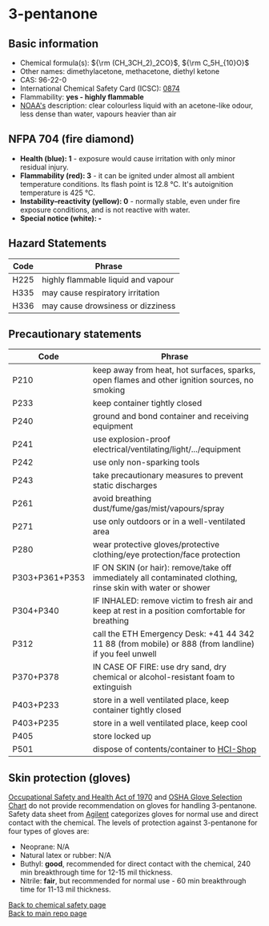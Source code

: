 # 3-pentanone

## Basic information

- Chemical formula(s): ${\rm (CH_3CH_2)_2CO}$, ${\rm C_5H_{10}O}$
- Other names: dimethylacetone, methacetone, diethyl ketone
- CAS: 96-22-0
- International Chemical Safety Card (ICSC): [0874](https://inchem.org/documents/icsc/icsc/eics0874.htm)
- Flammability: **yes - highly flammable**
- [NOAA's](https://cameochemicals.noaa.gov/chemical/563) description: clear colourless liquid with an acetone-like odour, less dense than water, vapours heavier than air

## NFPA 704 (fire diamond)

- **Health (blue): 1** - exposure would cause irritation with only minor residual injury.
- **Flammability (red): 3** - it can be ignited under almost all ambient temperature conditions. Its flash point is 12.8 °C. It's autoignition temperature is 425 °C.
- **Instability–reactivity (yellow): 0** - normally stable, even under fire exposure conditions, and is not reactive with water.
- **Special notice (white): -**

## Hazard Statements

| Code | Phrase                             |
| ---- | ---------------------------------- |
| H225 | highly flammable liquid and vapour |
| H335 | may cause respiratory irritation   |
| H336 | may cause drowsiness or dizziness  |

## Precautionary statements

| Code           | Phrase                                                                                                       |
| -------------- | ------------------------------------------------------------------------------------------------------------ |
| P210           | keep away from heat, hot surfaces, sparks, open flames and other ignition sources, no smoking                |
| P233           | keep container tightly closed                                                                                |
| P240           | ground and bond container and receiving equipment                                                            |
| P241           | use explosion-proof electrical/ventilating/light/.../equipment                                               |
| P242           | use only non-sparking tools                                                                                  |
| P243           | take precautionary measures to prevent static discharges                                                     |
| P261           | avoid breathing dust/fume/gas/mist/vapours/spray                                                             |
| P271           | use only outdoors or in a well-ventilated area                                                               |
| P280           | wear protective gloves/protective clothing/eye protection/face protection                                    |
| P303+P361+P353 | IF ON SKIN (or hair): remove/take off immediately all contaminated clothing, rinse skin with water or shower |
| P304+P340      | IF INHALED: remove victim to fresh air and keep at rest in a position comfortable for breathing              |
| P312           | call the ETH Emergency Desk: +41 44 342 11 88 (from mobile) or 888 (from landline) if you feel unwell        |
| P370+P378      | IN CASE OF FIRE: use dry sand, dry chemical or alcohol-resistant foam to extinguish                                                                       |
| P403+P233      | store in a well ventilated place, keep container tightly closed                                              |
| P403+P235      | store in a well ventilated place, keep cool                                                                  |
| P405           | store locked up                                                                                              |
| P501           | dispose of contents/container to [HCI-Shop](https://hci-shop.ethz.ch/en/)                                    |

## Skin protection (gloves)

[Occupational Safety and Health Act of 1970](https://www.osha.gov/sites/default/files/publications/osha3151.pdf) and [OSHA Glove Selection Chart](https://safety.fsu.edu/safety_manual/OSHA%20Glove%20Selection%20Chart.pdf) do not provide recommendation on gloves for handling 3-pentanone. Safety data sheet from [Agilent](https://www.agilent.com/cs/library/msds/WRK-155E_NAEnglish.pdf) categorizes gloves for normal use and direct contact with the chemical. The levels of protection against 3-pentanone for four types of gloves are:

- Neoprane: N/A
- Natural latex or rubber: N/A
- Buthyl: **good**, recommended for direct contact with the chemical, 240 min breakthrough time for 12-15 mil thickness.
- Nitrile: **fair**, but recommended for normal use - 60 min breakthrough time for  11-13 mil thickness.

[Back to chemical safety page](https://github.com/Global-Health-Engineering/group-safety/tree/main/02-chemical-safety)  
[Back to main repo page](https://github.com/Global-Health-Engineering/group-safety)
